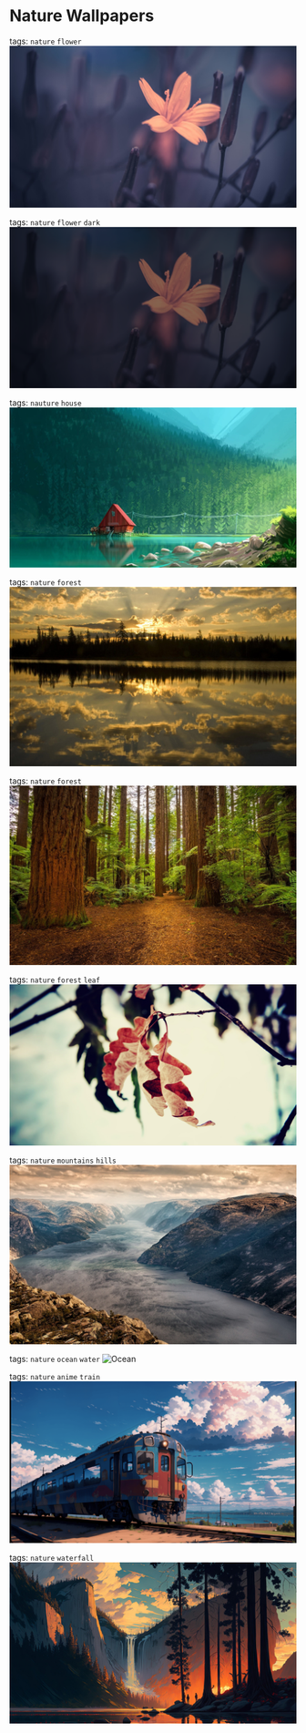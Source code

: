 # Nature Wallpapers

tags: ```nature``` ```flower``` 
![Flower](./flower.png)

tags: ```nature``` ```flower``` ```dark``` 
![Flower](./lockscreen-flower.png)

tags: ```nauture``` ```house```
![House](./house.jpg)

tags: ```nature``` ```forest```
![Forest](./forest.jpg)

tags: ```nature``` ```forest```
![Jungle](./jungle.jpg)

tags: ```nature``` ```forest``` ```leaf```
![Leaf](./leaf.jpg)

tags: ```nature``` ```mountains``` ```hills```
![Mountains](./mountains.jpg)

tags: ```nature``` ```ocean``` ```water```
![Ocean](./ocean.jpg)

tags: ```nature``` ```anime``` ```train```
![Train](./train.png)

tags: ```nature``` ```waterfall```
![Waterfall](./waterfall.jpg)
